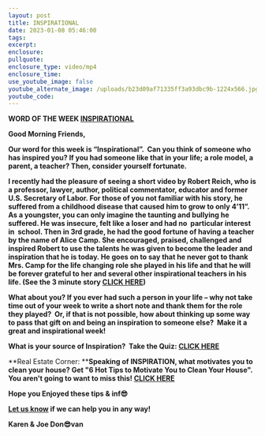 ```yaml
---
layout: post
title: INSPIRATIONAL
date: 2023-01-08 05:46:00
tags:
excerpt:
enclosure:
pullquote:
enclosure_type: video/mp4
enclosure_time:
use_youtube_image: false
youtube_alternate_image: /uploads/b23d09af71335ff3a93dbc9b-1224x566.jpg
youtube_code:
---
```

**WORD OF THE WEEK&nbsp;[INSPIRATIONAL](https://www.merriam-webster.com/dictionary/inspiration)**

**Good Morning Friends,**

**Our word for this week is “Inspirational”. &nbsp;Can you think of someone who has inspired you? If you had someone like that in your life; a role model, a parent, a teacher? Then, consider yourself fortunate.**

**I recently had the pleasure of seeing a short video by Robert Reich, who is a professor, lawyer, author, political commentator, educator and former U.S. Secretary of Labor. For those of you not familiar with his story, he suffered from a childhood disease that caused him to grow to only 4’11”. As a youngster, you can only imagine the taunting and bullying he suffered. He was insecure, felt like a loser and had no&nbsp; particular interest in&nbsp; school. Then in 3rd grade, he had the good fortune of having a teacher by the name of Alice Camp. She encouraged, praised, challenged and inspired Robert to use the talents he was given to become the leader and inspiration that he is today. He goes on to say that he never got to thank Mrs. Camp for the life changing role she played in his life and that he will be forever grateful to her and several other inspirational teachers in his life. (See the 3 minute story&nbsp;[CLICK HERE](https://youtu.be/tsaxujeZ1vQ))**

**What about you? If you ever had such a person in your life – why not take time out of your week to write a short note and thank them for the role they played?&nbsp; Or, if that is not possible, how about thinking up some way to pass that gift on and being an inspiration to someone else?&nbsp; Make it a great and inspirational week\!**

**What is your source of Inspiration?&nbsp; Take the Quiz:&nbsp;[CLICK HERE](https://www.goodnet.org/articles/who-your-source-inspiration-quiz)**

**Real Estate Corner:&nbsp;****Speaking of INSPIRATION, what motivates you to clean your house? Get "6 Hot Tips to Motivate You to Clean Your House". You aren't going to want to miss this\!&nbsp;[CLICK HERE](https://www.wikihow.com/Get-Motivated-to-Clean-the-House)&nbsp;**

**Hope you Enjoyed these tips & inf😎**

**[Let us know](https://longislandrealestatevideoblog.com/contact)&nbsp;if we can help you in any way\!&nbsp;**

**Karen & Joe Don😎van&nbsp;**&nbsp;